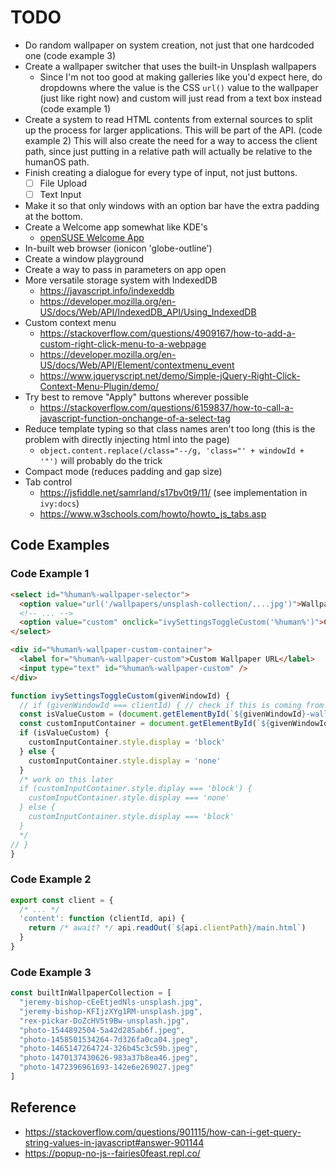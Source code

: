 # TODO

- Do random wallpaper on system creation, not just that one hardcoded one (code example 3)
- Create a wallpaper switcher that uses the built-in Unsplash wallpapers
  - Since I'm not too good at making galleries like you'd expect here, do dropdowns where the value is the CSS `url()` value to the wallpaper (just like right now) and custom will just read from a text box instead (code example 1)
- Create a system to read HTML contents from external sources to split up the process for larger applications.
  This will be part of the API. (code example 2) This will also create the need for a way to access the client path, since just putting in a relative path will actually be relative to the humanOS path.
- Finish creating a dialogue for every type of input, not just buttons.
  - [ ] File Upload
  - [ ] Text Input
- Make it so that only windows with an option bar have the extra padding at the bottom.
- Create a Welcome app somewhat like KDE's
  - [openSUSE Welcome App](etc/kde_opensuse_welcome.png)
- In-built web browser (ionicon 'globe-outline')
- Create a window playground
- Create a way to pass in parameters on app open
- More versatile storage system with IndexedDB
  - <https://javascript.info/indexeddb>
  - <https://developer.mozilla.org/en-US/docs/Web/API/IndexedDB_API/Using_IndexedDB>
- Custom context menu
  - <https://stackoverflow.com/questions/4909167/how-to-add-a-custom-right-click-menu-to-a-webpage>
  - <https://developer.mozilla.org/en-US/docs/Web/API/Element/contextmenu_event>
  - <https://www.jqueryscript.net/demo/Simple-jQuery-Right-Click-Context-Menu-Plugin/demo/>
- Try best to remove "Apply" buttons wherever possible
  - <https://stackoverflow.com/questions/6159837/how-to-call-a-javascript-function-onchange-of-a-select-tag>
- Reduce template typing so that class names aren't too long (this is the problem with directly injecting html into the page)
  - `object.content.replace(/class="--/g, 'class="' + windowId + '"')` will probably do the trick
- Compact mode (reduces padding and gap size)
- Tab control
  - <https://jsfiddle.net/samrland/s17bv0t9/11/> (see implementation in `ivy:docs`)
  - <https://www.w3schools.com/howto/howto_js_tabs.asp>

## Code Examples

### Code Example 1

```html
<select id="%human%-wallpaper-selector">
  <option value="url('/wallpapers/unsplash-collection/....jpg')">Wallpaper Description</option>
  <!-- ... -->
  <option value="custom" onclick="ivySettingsToggleCustom('%human%')">Custom</option>
</select>

<div id="%human%-wallpaper-custom-container">
  <label for="%human%-wallpaper-custom">Custom Wallpaper URL</label>
  <input type="text" id="%human%-wallpaper-custom" />
</div>
```

```js
function ivySettingsToggleCustom(givenWindowId) {
  // if (givenWindowId === clientId) { // check if this is coming from the same window // commented out because this may cause errors with other settings windows, need to test
  const isValueCustom = (document.getElementById(`${givenWindowId}-wallpaper-selector`).value === 'custom')
  const customInputContainer = document.getElementById(`${givenWindowId}-wallpaper-custom-container`)
  if (isValueCustom) {
    customInputContainer.style.display = 'block'
  } else {
    customInputContainer.style.display = 'none'
  }
  /* work on this later
  if (customInputContainer.style.diplay === 'block') {
    customInputContainer.style.display === 'none'
  } else {
    customInputContainer.style.display === 'block'
  }
  */
// }
}
```

### Code Example 2

```js
export const client = {
  /* ... */
  'content': function (clientId, api) {
    return /* await? */ api.readOut(`${api.clientPath}/main.html`)
  }
}
```

### Code Example 3

```js
const builtInWallpaperCollection = [
  "jeremy-bishop-cEeEtjedNls-unsplash.jpg",
  "jeremy-bishop-KFIjzXYg1RM-unsplash.jpg",
  "rex-pickar-DoZcHV5t9Bw-unsplash.jpg",
  "photo-1544892504-5a42d285ab6f.jpeg",
  "photo-1458501534264-7d326fa0ca04.jpeg",
  "photo-1465147264724-326b45c3c59b.jpeg",
  "photo-1470137430626-983a37b8ea46.jpeg",
  "photo-1472396961693-142e6e269027.jpeg"
]
```

## Reference

- <https://stackoverflow.com/questions/901115/how-can-i-get-query-string-values-in-javascript#answer-901144>
- <https://popup-no-js--fairies0feast.repl.co/>
